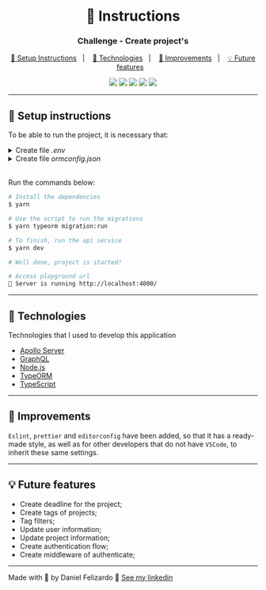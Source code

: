 <h1 align="center">🔎 Instructions</h1>

<h3 align="center">
  Challenge - Create project's
</h3>

<p align="center">
  <a href="#hammer-setup-instructions">🔨 Setup Instructions</a>&nbsp;&nbsp;&nbsp;|&nbsp;&nbsp;&nbsp;
  <a href="#electric_plug-technologies">🔌 Technologies</a>&nbsp;&nbsp;&nbsp;|&nbsp;&nbsp;&nbsp;
  <a href="#wrench-improvements">🔧 Improvements</a>&nbsp;&nbsp;&nbsp;|&nbsp;&nbsp;&nbsp;
  <a href="#bulb-future-features">💡 Future features</a>&nbsp;&nbsp;&nbsp;
</p>

<p align="center">
  <img src="https://img.shields.io/badge/Apollo%20server-%5E0.18.2-red" />
  <img src="https://img.shields.io/badge/GraphQL-%5E14.5.8-brightgreen" />
  <img src="https://img.shields.io/badge/Node.js-%5E12.18.4-green" />
  <img src="https://img.shields.io/badge/Typescript-%5E4.0.5-blue" />
  <img src="https://img.shields.io/badge/TypeORM-%5E0.2.28-orange" />
</p>

---

## :hammer: Setup instructions

To be able to run the project, it is necessary that:

<details>
  <summary>Create file <i>.env</i></summary>

  <p>
    Create the <i>.env</i> file, with the same contents as the <i>.env.example</i> file. Updating the value of the <i>NODE_ENV</i> environment variable for <b><i>development</i></b>.
  </p>
</details>

<details>
  <summary>Create file <i>ormconfig.json</i></summary>
  <p>
    When creating the <i>ormconfig.json</i> file, copy the contents of the <i>ormconfig.example.json</i> file.
  </p>

  <p>
    This file is responsible for configuring our connection to the database, so, before refactoring, create your postgres database and refactor the fields: <i>username</i>, <i>password</i> and <i>database</i>.
  </p>
</details>

<br />

Run the commands below:

```bash
# Install the dependencies
$ yarn

# Use the script to run the migrations
$ yarn typeorm migration:run

# To finish, run the api service
$ yarn dev

# Well done, project is started!

# Access playground url
🚀 Server is running http://localhost:4000/
```

---

## :electric_plug: Technologies

Technologies that I used to develop this application

- [Apollo Server](https://www.apollographql.com/docs/apollo-server/)
- [GraphQL](https://graphql.org/)
- [Node.js](https://nodejs.org/en/)
- [TypeORM](https://typeorm.io/#/)
- [TypeScript](https://www.typescriptlang.org/)

---

## :wrench: Improvements

`Eslint`, `prettier` and `editorconfig` have been added, so that it has a ready-made style, as well as for other developers that do not have `VSCode`, to inherit these same settings.

---

## :bulb: Future features

- Create deadline for the project;
- Create tags of projects;
- Tag filters;
- Update user information;
- Update project information;
- Create authentication flow;
- Create middleware of authenticate;

---

Made with :purple_heart: by Daniel Felizardo 👋 [See my linkedin](https://www.linkedin.com/in/daniel-felizardo/)
